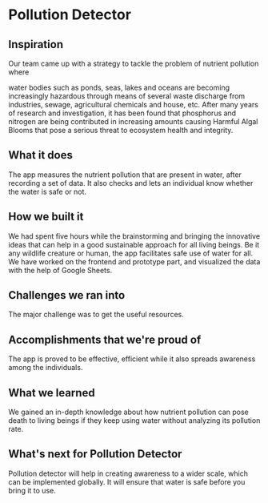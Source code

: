 # Pollution Detector
## Inspiration

Our team came up with a strategy to tackle the problem of nutrient pollution where 

water bodies such as ponds, seas, lakes and oceans are becoming increasingly hazardous through means of several waste discharge from industries, sewage, agricultural chemicals and house, etc. After many years of research and investigation, it has been found that phosphorus and nitrogen are being contributed in increasing amounts causing Harmful Algal Blooms that pose a serious threat to ecosystem health and integrity.

## What it does

The app measures the nutrient pollution that are present in water, after recording a set of data. It also checks and lets an individual know whether the water is safe or not. 

## How we built it

We had spent five hours while the brainstorming and bringing the innovative ideas that can help in a good sustainable approach for all living beings. Be it any wildlife creature or human, the app facilitates safe use of water for all. We have worked on the frontend and prototype part, and visualized the data with the help of Google Sheets. 

## Challenges we ran into

The major challenge was to get the useful resources. 

## Accomplishments that we're proud of

The app is proved to be effective, efficient while it also spreads awareness among the individuals. 

## What we learned

We gained an in-depth knowledge about how nutrient pollution can pose death to living beings if they keep using water without analyzing its pollution rate. 

## What's next for Pollution Detector 

Pollution detector will help in creating awareness to a wider scale, which can be implemented globally. It will ensure that water is safe before you bring it to use.  
